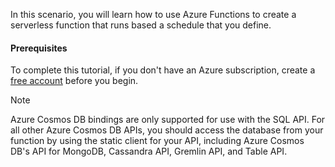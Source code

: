 In this scenario, you will learn how to use Azure Functions to create a serverless function that runs based a schedule that you define.

#### Prerequisites
To complete this tutorial, if you don't have an Azure subscription, create a [free account](https://azure.microsoft.com/free/?ref=microsoft.com&utm_source=microsoft.com&utm_medium=docs&utm_campaign=visualstudio) before you begin.


 Note

Azure Cosmos DB bindings are only supported for use with the SQL API. For all other Azure Cosmos DB APIs, you should access the database from your function by using the static client for your API, including Azure Cosmos DB's API for MongoDB, Cassandra API, Gremlin API, and Table API.
